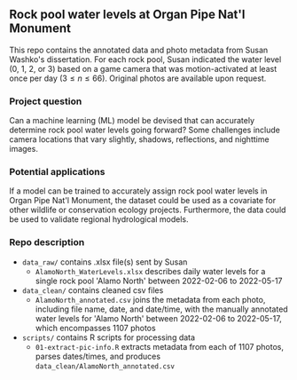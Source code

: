 ## Rock pool water levels at Organ Pipe Nat'l Monument

This repo contains the annotated data and photo metadata from Susan Washko's dissertation. For each rock pool, Susan indicated the water level (0, 1, 2, or 3) based on a game camera that was motion-activated at least once per day ($3 \leq n \leq 66$). Original photos are available upon request.

### Project question

Can a machine learning (ML) model be devised that can accurately determine rock pool water levels going forward? Some challenges include camera locations that vary slightly, shadows, reflections, and nighttime images.

### Potential applications

If a model can be trained to accurately assign rock pool water levels in Organ Pipe Nat'l Monument, the dataset could be used as a covariate for other wildlife or conservation ecology projects. Furthermore, the data could be used to validate regional hydrological models.

### Repo description

-   `data_raw/` contains .xlsx file(s) sent by Susan
    -   `AlamoNorth_WaterLevels.xlsx` describes daily water levels for a single rock pool 'Alamo North' between 2022-02-06 to 2022-05-17
-   `data_clean/` contains cleaned csv files
    -   `AlamoNorth_annotated.csv` joins the metadata from each photo, including file name, date, and date/time, with the manually annotated water levels for 'Alamo North' between 2022-02-06 to 2022-05-17, which encompasses 1107 photos
-   `scripts/` contains R scripts for processing data
    -   `01-extract-pic-info.R` extracts metadata from each of 1107 photos, parses dates/times, and produces `data_clean/AlamoNorth_annotated.csv`
